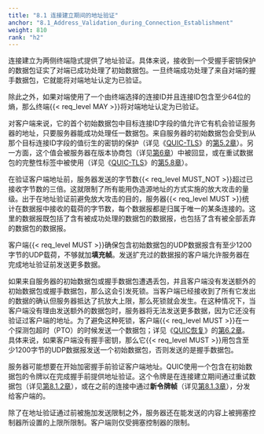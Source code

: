 ```yaml
---
title: "8.1 连接建立期间的地址验证"
anchor: "8.1_Address_Validation_during_Connection_Establishment"
weight: 810
rank: "h2"
---
```


连接建立为两侧终端隐式提供了地址验证。具体来说，接收到一个受握手密钥保护的数据包证实了对端已成功处理了初始数据包。一旦终端成功处理了来自对端的握手数据包，它就能将对端地址认定为已验证。

除此之外，如果对端使用了一个由终端选择的连接ID并且连接ID包含至少64位的熵，那么终端{{< req_level MAY >}}将对端地址认定为已验证。

对客户端来说，它的首个初始数据包中目标连接ID字段的值允许它有机会验证服务器的地址，只要服务器能成功处理任一数据包。来自服务器的初始数据包会受到从那个目标连接ID字段的值衍生的密钥的保护（详见《[QUIC-TLS](../RFC9001_Chinese_Simplified)》的[第5.2章](../RFC9001_Chinese_Simplified/#5.2_Initial_Secrets)）。另一方面，这个值会被服务器在版本协商包（详见[第6章](#6_Version_Negotiation)）中被回显，或在重试数据包的完整性标签中被使用（详见《[QUIC-TLS](../RFC9001_Chinese_Simplified)》的[第5.8章](../RFC9001_Chinese_Simplified/#5.8_Retry_Packet_Integrity)）。

在验证客户端地址前，服务器发送的字节数{{< req_level MUST_NOT >}}超过已接收字节数的三倍。这就限制了所有能用伪造源地址的方式实施的放大攻击的量级。出于在地址验证前避免放大攻击的目的，服务器{{< req_level MUST >}}统计在数据报中接收的载荷的字节数，每个数据报都是归属于唯一的某条连接的。这里的数据报既包括了含有被成功处理的数据包的数据报，也包括了含有被全部丢弃的数据包的数据报。

客户端{{< req_level MUST >}}确保包含初始数据包的UDP数据报含有至少1200字节的UDP载荷，不够就加**填充帧**。发送扩充过的数据报的客户端允许服务器在完成地址验证前发送更多数据。

如果来自服务器的初始数据包或握手数据包遭遇丢包，并且客户端没有发送额外的初始数据包或握手数据包，那么这会引发死锁。当客户端已经接收到了所有它发出的数据的确认但服务器抵达了抗放大上限，那么死锁就会发生。在这种情况下，当客户端没有理由发送额外的数据包时，服务器将无法发送更多数据，因为它还没有验证过客户端的地址。为了避免这种死锁，客户端{{< req_level MUST >}}在一个探测包超时（PTO）的时候发送一个数据包；详见《[QUIC恢复](../RFC9002_Chinese_Simplified)》的[第6.2章](../RFC9002_Chinese_Simplified/#6.2_Probe_Timeout)。具体来说，如果客户端没有握手密钥，那么它{{< req_level MUST >}}用包含至少1200字节的UDP数据报发送一个初始数据包，否则发送的是握手数据包。

服务器可能想要在开始加密握手前验证客户端地址。QUIC使用一个包含在初始数据包的令牌以在完成握手前提供地址验证。这个令牌是在连接建立期间通过重试数据包（详见[第8.1.2章](#8.1.2_Address_Validation_Using_Retry_Packets)），或在之前的连接中通过**新令牌帧**（详见[第8.1.3章](#8.1.3_Address_Validation_for_Future_Connections)），分发给客户端的。

除了在地址验证通过前被施加发送限制之外，服务器还在能发送的内容上被拥塞控制器所设置的上限所限制。客户端则仅受拥塞控制器的限制。
